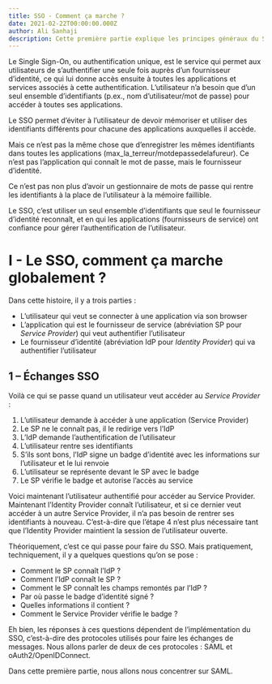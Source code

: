 ```yaml
---
title: SSO - Comment ça marche ?
date: 2021-02-22T00:00:00.000Z
author: Ali Sanhaji
description: Cette première partie explique les principes généraux du SSO, et son implémentation via SAML. La seconde partie abordera OAuth2/OpenID Connect, et la comparaison avec SAML.
---
```

Le Single Sign-On, ou authentification unique, est le service qui permet aux utilisateurs de s’authentifier une seule fois auprès d’un fournisseur d’identité, ce qui lui donne accès ensuite à toutes les applications et services associés à cette authentification. L’utilisateur n’a besoin que d’un seul ensemble d’identifiants (p.ex., nom d’utilisateur/mot de passe) pour accéder à toutes ses applications.

Le SSO permet d’éviter à l’utilisateur de devoir mémoriser et utiliser des identifiants différents pour chacune des applications auxquelles il accède.

Mais ce n’est pas la même chose que d’enregistrer les mêmes identifiants dans toutes les applications (max_la_terreur/motdepassedelafureur). Ce n’est pas l’application qui connaît le mot de passe, mais le fournisseur d’identité.

Ce n’est pas non plus d’avoir un gestionnaire de mots de passe qui rentre les identifiants à la place de l’utilisateur à la mémoire faillible.

Le SSO, c’est utiliser un seul ensemble d’identifiants que seul le fournisseur d’identité reconnaît, et en qui les applications (fournisseurs de service) ont confiance pour gérer l’authentification de l’utilisateur.

# I - Le SSO, comment ça marche globalement ?

Dans cette histoire, il y a trois parties :

 - L’utilisateur qui veut se connecter à une application via son browser
 - L’application qui est le fournisseur de service (abréviation SP pour *Service Provider*) qui veut authentifier l’utilisateur
 - Le fournisseur d’identité (abréviation IdP pour *Identity Provider*) qui va authentifier l’utilisateur

## 1 – Échanges SSO
Voilà ce qui se passe quand un utilisateur veut accéder au *Service Provider* :

1.  L’utilisateur demande à accéder à une application (Service Provider)
2.  Le SP ne le connaît pas, il le redirige vers l’IdP
3.  L’IdP demande l’authentification de l’utilisateur
4.  L’utilisateur rentre ses identifiants
5.  S’ils sont bons, l’IdP signe un badge d’identité avec les informations sur l’utilisateur et le lui renvoie
6.  L’utilisateur se représente devant le SP avec le badge
7.  Le SP vérifie le badge et autorise l’accès au service

Voici maintenant l’utilisateur authentifié pour accéder au Service Provider. Maintenant l’Identity Provider connaît l’utilisateur, et si ce dernier veut accéder à un autre Service Provider, il n’a pas besoin de rentrer ses identifiants à nouveau. C’est-à-dire que l’étape 4 n’est plus nécessaire tant que l’Identity Provider maintient la session de l’utilisateur ouverte.

Théoriquement, c’est ce qui passe pour faire du SSO. Mais pratiquement, techniquement, il y a quelques questions qu’on se pose :

 - Comment le SP connaît l’IdP ?
 - Comment l’IdP connaît le SP ?
 - Comment le SP connaît les champs remontés par l’IdP ?
 - Par où passe le badge d’identité signé ?
 - Quelles informations il contient ?
 - Comment le Service Provider vérifie le badge ?

 Eh bien, les réponses à ces questions dépendent de l’implémentation du SSO, c’est-à-dire des protocoles utilisés pour faire les échanges de messages. Nous allons parler de deux de ces protocoles : SAML et oAuth2/OpenIDConnect.

Dans cette première partie, nous allons nous concentrer sur SAML.